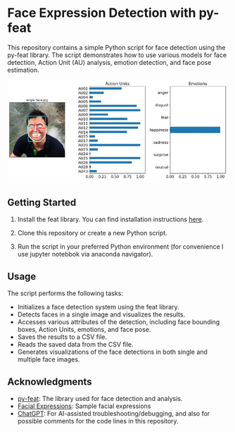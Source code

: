 # Face Expression Detection with py-feat 

This repository contains a simple Python script for face detection using the py-feat library. The script demonstrates how to use various models for face detection, Action Unit (AU) analysis, emotion detection, and face pose estimation.

![Test sample](extras/one-result.jpg)

## Getting Started

1. Install the feat library. You can find installation instructions [here](https://py-feat.org/pages/installation.html).

2. Clone this repository or create a new Python script.

3. Run the script in your preferred Python environment (for convenience I use jupyter notebbok via anaconda navigator).

## Usage

The script performs the following tasks:

- Initializes a face detection system using the feat library.
- Detects faces in a single image and visualizes the results.
- Accesses various attributes of the detection, including face bounding boxes, Action Units, emotions, and face pose.
- Saves the results to a CSV file.
- Reads the saved data from the CSV file.
- Generates visualizations of the face detections in both single and multiple face images.

## Acknowledgments

- [py-feat](https://py-feat.org/pages/intro.html): The library used for face detection and analysis.
- [Facial Expressions](https://www.youtube.com/watch?v=TrgNKGjSyxA): Sample facial expressions
- [ChatGPT](https://openai.com/chatgpt): For AI-assisted troubleshooting/debugging, and also for possible comments for the code lines in this repository.

